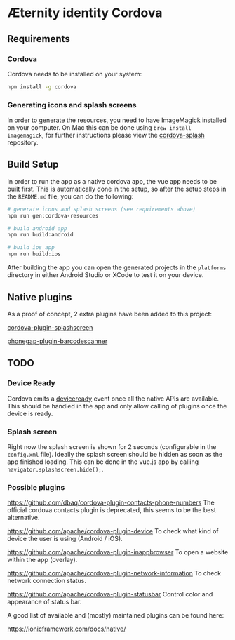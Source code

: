 # Æternity identity Cordova

## Requirements

### Cordova

Cordova needs to be installed on your system:

``` bash
npm install -g cordova
```

### Generating icons and splash screens

In order to generate the resources, you need to have ImageMagick installed on your computer. On Mac this can be done using `brew install imagemagick`, for further instructions please view the [cordova-splash](https://github.com/AlexDisler/cordova-splash#requirements) repository.

## Build Setup

In order to run the app as a native cordova app, the vue app needs to be built first. This is automatically done in the setup, so after the setup steps in the `README.md` file, you can do the following:

``` bash
# generate icons and splash screens (see requirements above)
npm run gen:cordova-resources

# build android app
npm run build:android

# build ios app
npm run build:ios
```

After building the app you can open the generated projects in the `platforms` directory in either Android Studio or XCode to test it on your device.

## Native plugins

As a proof of concept, 2 extra plugins have been added to this project:

[cordova-plugin-splashscreen](https://github.com/apache/cordova-plugin-splashscreen)

[phonegap-plugin-barcodescanner](https://github.com/phonegap/phonegap-plugin-barcodescanner)

## TODO

### Device Ready

Cordova emits a [deviceready](https://cordova.apache.org/docs/en/latest/cordova/events/events.html#deviceready) event once all the native APIs are available. This should be handled in the app and only allow calling of plugins once the device is ready.

### Splash screen

Right now the splash screen is shown for 2 seconds (configurable in the `config.xml` file). Ideally the splash screen should be hidden as soon as the app finished loading. This can be done in the vue.js app by calling `navigator.splashscreen.hide();`.

### Possible plugins

https://github.com/dbaq/cordova-plugin-contacts-phone-numbers
The official cordova contacts plugin is deprecated, this seems to be the best alternative.

https://github.com/apache/cordova-plugin-device
To check what kind of device the user is using (Android / iOS).

https://github.com/apache/cordova-plugin-inappbrowser
To open a website within the app (overlay).

https://github.com/apache/cordova-plugin-network-information
To check network connection status.

https://github.com/apache/cordova-plugin-statusbar
Control color and appearance of status bar.

A good list of available and (mostly) maintained plugins can be found here:

https://ionicframework.com/docs/native/

